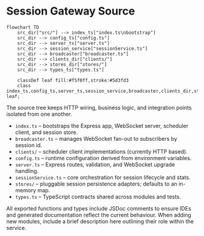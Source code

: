 # Session Gateway Source

```mermaid
flowchart TD
    src_dir["src/"] --> index_ts["index.ts\nbootstrap"]
    src_dir --> config_ts["config.ts"]
    src_dir --> server_ts["server.ts"]
    src_dir --> session_service["sessionService.ts"]
    src_dir --> broadcaster["broadcaster.ts"]
    src_dir --> clients_dir["clients/"]
    src_dir --> stores_dir["stores/"]
    src_dir --> types_ts["types.ts"]

    classDef leaf fill:#f5f0ff,stroke:#5d3fd3
    class index_ts,config_ts,server_ts,session_service,broadcaster,clients_dir,stores_dir,types_ts leaf;
```

The source tree keeps HTTP wiring, business logic, and integration points isolated from one another.

- `index.ts` – bootstraps the Express app, WebSocket server, scheduler client, and session store.
- `broadcaster.ts` – manages WebSocket fan-out to subscribers by session id.
- `clients/` – scheduler client implementations (currently HTTP based).
- `config.ts` – runtime configuration derived from environment variables.
- `server.ts` – Express routes, validation, and WebSocket upgrade handling.
- `sessionService.ts` – core orchestration for session lifecycle and stats.
- `stores/` – pluggable session persistence adapters; defaults to an in-memory map.
- `types.ts` – TypeScript contracts shared across modules and tests.

All exported functions and types include JSDoc comments to ensure IDEs and generated documentation reflect the current behaviour. When adding new modules, include a brief description here outlining their role within the service.
